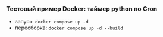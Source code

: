 ### Тестовый пример Docker: таймер python по Cron

* запуск: `docker compose up -d`
* пересборка: `docker compose up -d --build`

